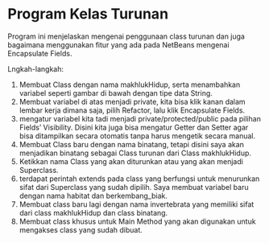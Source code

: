 # Program Kelas Turunan

Program ini menjelaskan mengenai penggunaan class turunan dan juga bagaimana menggunakan fitur yang ada pada NetBeans mengenai Encapsulate Fields.

Lngkah-langkah: 
1. Membuat Class dengan nama makhlukHidup, serta menambahkan variabel seperti gambar di bawah dengan tipe data String.
2. Membuat variabel di atas menjadi private, kita bisa klik kanan dalam lembar kerja dimana saja, pilih Refactor, lalu klik Encapsulate Fields.
3. mengatur variabel kita tadi menjadi private/protected/public pada pilihan Fields’ Visibility. Disini kita juga bisa mengatur Getter dan Setter agar bisa ditampilkan secara otomatis tanpa harus mengetik secara manual.
4. Membuat Class baru dengan nama binatang, tetapi disini saya akan menjadikan binatang sebagai Class turunan dari Class makhlukHidup.
5. Ketikkan nama Class yang akan diturunkan atau yang akan menjadi Superclass.
6. terdapat perintah extends pada class yang berfungsi untuk menurunkan sifat dari Superclass yang sudah dipilih. Saya membuat variabel baru dengan nama habitat dan berkembang_biak.
7. Membuat class baru lagi dengan nama invertebrata yang memiliki sifat dari class makhlukHidup dan class binatang.
8. Membuat class khusus untuk Main Method yang akan digunakan untuk mengakses class yang sudah dibuat. 

